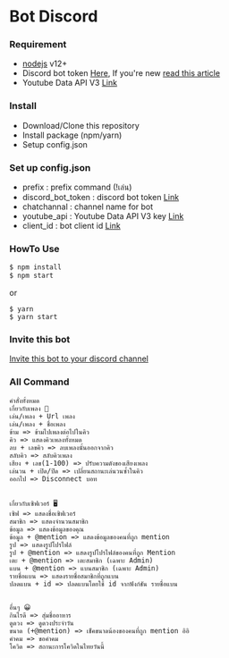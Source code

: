 # Bot Discord

### Requirement

* [nodejs](https://nodejs.org/en/) v12+
* Discord bot token [Here](https://discord.com/developers/applications), If you're new [read this article](https://www.writebots.com/discord-bot-token/)
* Youtube Data API V3 [Link](https://developers.google.com/youtube/v3)

### Install

* Download/Clone this repository
* Install package (npm/yarn)
* Setup config.json

### Set up config.json

* prefix : prefix command (!เล่น)
* discord_bot_token : discord bot token [Link](https://discord.com/developers/applications)
* chatchannal : channel name for bot
* youtube_api : Youtube Data API V3 key [Link](https://developers.google.com/youtube/v3)
* client_id : bot client id [Link](https://discord.com/developers/applications)

### HowTo Use

```bash
$ npm install
$ npm start
```

or

```
$ yarn
$ yarn start
```

### Invite this bot

[Invite this bot to your discord channel](https://discord.com/oauth2/authorize?client_id=718169475777822841&scope=bot&permissions=8)

### All Command

```
คำสั่งทั้งหมด
เกี่ยวกับเพลง 🎵
เล่น/เพลง + Url เพลง
เล่น/เพลง + ชื่อเพลง
ข้าม => ข้ามไปเพลงต่อไปในคิว
คิว => แสดงคิวเพลงทั้งหมด
ลบ + เลขคิว => ลบเพลงนั้นออกจากคิว
สลับคิว => สลับคิวเพลง
เสียง + เลข(1-100) => ปรับความดังของเสียงเพลง
เล่นวน + เปิด/ปิด => เปลี่ยนสถานะเล่นวนซ้ำในคิว
ออกไป => Disconnect บอท
​
​
เกี่ยวกับเซิฟเวอร์ 🖥
เซิฟ => แสดงชื่อเซิฟเวอร์
สมาชิก => แสดงจำนวนสมาชิก
ข้อมูล => แสดงข้อมูลของคุณ
ข้อมูล + @mention => แสดงข้อมูลของคนที่ถูก mention
รูป => แสดงรูปโปรไฟล์
รูป + @mention => แสดงรูปโปรไฟล์ของคนที่ถูก Mention
เตะ + @mention => เตะสมาชิก (เฉพาะ Admin)
แบน + @mention => แบนสมาชิก (เฉพาะ Admin)
รายชื่อแบน => แสดงรายชื่อสมาชิกที่ถูกแบน
ปลดแบน + id => ปลดแบนโดยใช้ id จากฟังก์ชัน รายชื่อแบน
​
​
อื่นๆ 😀
กินไรดี => สุ่มชื่ออาหาร
ดูดวง => ดูดวงประจำวัน
ขนาด (+@mention) => เช็คขนาดน้องของคนที่ถูก mention อิอิ
คำคม => ขอคำคม
โควิด => สถานะการโควิดในไทยวันนี้
```